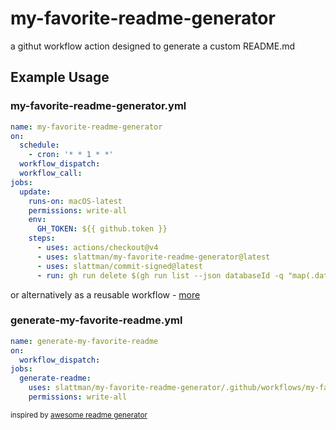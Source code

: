 # my-favorite-readme-generator

a githut workflow action designed to generate a custom README.md

## Example Usage

### my-favorite-readme-generator.yml
```yml
name: my-favorite-readme-generator
on:
  schedule:
    - cron: '* * 1 * *'
  workflow_dispatch:
  workflow_call:
jobs:
  update:
    runs-on: macOS-latest
    permissions: write-all
    env:
      GH_TOKEN: ${{ github.token }}
    steps:
      - uses: actions/checkout@v4
      - uses: slattman/my-favorite-readme-generator@latest
      - uses: slattman/commit-signed@latest
      - run: gh run delete $(gh run list --json databaseId -q "map(.databaseId)[1]")

```

or alternatively as a reusable workflow - [more](https://docs.github.com/en/actions/sharing-automations/reusing-workflows)

### generate-my-favorite-readme.yml
```yml
name: generate-my-favorite-readme
on:
  workflow_dispatch:
jobs:
  generate-readme:
    uses: slattman/my-favorite-readme-generator/.github/workflows/my-favorite-readme-generator.yaml@main
    permissions: write-all
```

<sub>inspired by [awesome readme generator](https://github.com/skyfe79/awesome-readme-generator)</sub>

